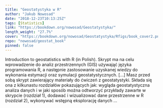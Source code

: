 ```yaml
---
title: "Geostatystyka w R"
author: "Jakub Nowosad"
date: "2018-12-23T10:13:25Z"
tags: [Statistics]
link: "https://bookdown.org/nowosad/Geostatystyka/"
length_weight: "27.7%"
cover: "https://bookdown.org/nowosad/Geostatystyka/Rfigs/book_cover2.png"
repo: "nowosad/geostat_book"
pinned: false
---
```


Introduction to geostatistics with R (in Polish). Skrypt ma na celu wprowadzenie do analiz przestrzennych (GIS) używająć języka programowania R, a następnie zastosowanie uzyskanej wiedzy do wykonania estymacji oraz symulacji geostatystycznych. [...] Masz przed sobą skrypt zawierający materiały do ćwiczeń z geostatystyki.
Składa się ona z kilkunastu rozdziałów pokazujących jak: wygląda geostatystyczna analiza danych i w jaki sposób można odtworzyć przykłady zawarte w skrypcie (rozdział 1), dodawać i wizualizować dane przestrzenne w R (rozdział 2), wykonywać wstępną eksplorację danych ...
